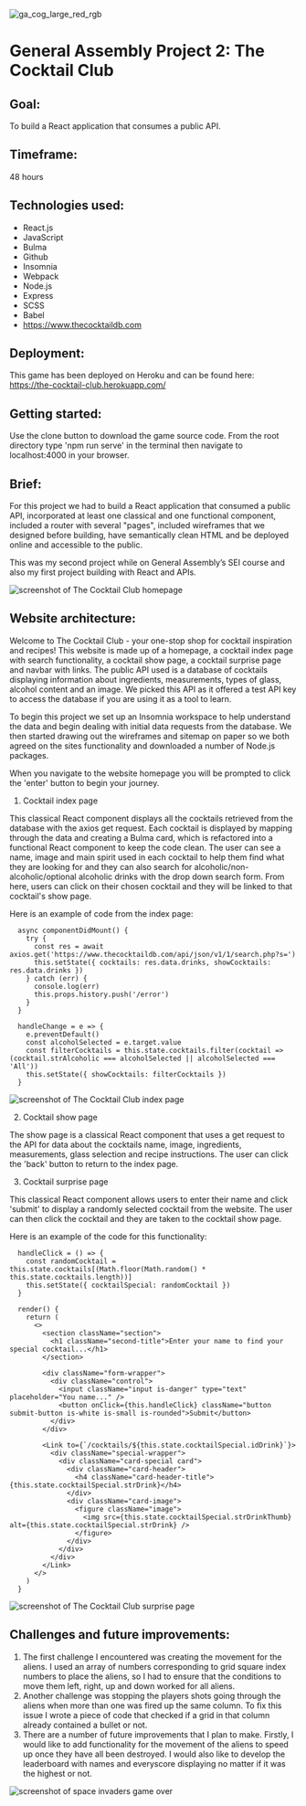![ga_cog_large_red_rgb](https://cloud.githubusercontent.com/assets/40461/8183776/469f976e-1432-11e5-8199-6ac91363302b.png)

# General Assembly Project 2: The Cocktail Club

## Goal:
To build a React application that consumes a public API.

## Timeframe:
48 hours 

## Technologies used:
* React.js
* JavaScript
* Bulma
* Github
* Insomnia
* Webpack
* Node.js
* Express
* SCSS
* Babel
* https://www.thecocktaildb.com

## Deployment: 
This game has been deployed on Heroku and can be found here: https://the-cocktail-club.herokuapp.com/

## Getting started: 
Use the clone button to download the game source code. From the root directory type 'npm run serve' in the terminal then navigate to localhost:4000 in your browser.

## Brief: 
For this project we had to build a React application that consumed a public API, incorporated at least one classical and one functional component, included a router with several "pages", included wireframes that we designed before building, have semantically clean HTML and be deployed online and accessible to the public.

This was my second project while on General Assembly’s SEI course and also my first project building with React and APIs.

![screenshot of The Cocktail Club homepage](https://github.com/abigailforeman1/sei-project-2/blob/master/src/assets/cocktailclub.png)

## Website architecture:
Welcome to The Cocktail Club - your one-stop shop for cocktail inspiration and recipes! This website is made up of a homepage, a cocktail index page with search functionality, a cocktail show page, a cocktail surprise page and navbar with links. The public API used is a database of cocktails displaying information about ingredients, measurements, types of glass, alcohol content and an image. We picked this API as it offered a test API key to access the database if you are using it as a tool to learn.

To begin this project we set up an Insomnia workspace to help understand the data and begin dealing with initial data requests from the database. We then started drawing out the wireframes and sitemap on paper so we both agreed on the sites functionality and downloaded a number of Node.js packages. 

When you navigate to the website homepage you will be prompted to click the 'enter' button to begin your journey.

1. Cocktail index page

This classical React component displays all the cocktails retrieved from the database with the axios get request. Each cocktail is displayed by mapping through the data and creating a Bulma card, which is refactored into a functional React component to keep the code clean. The user can see a name, image and main spirit used in each cocktail to help them find what they are looking for and they can also search for alcoholic/non-alcoholic/optional alcoholic drinks with the drop down search form. From here, users can click on their chosen cocktail and they will be linked to that cocktail's show page.

Here is an example of code from the index page:

```
  async componentDidMount() {
    try {
      const res = await axios.get('https://www.thecocktaildb.com/api/json/v1/1/search.php?s=')
      this.setState({ cocktails: res.data.drinks, showCocktails: res.data.drinks })
    } catch (err) {
      console.log(err)
      this.props.history.push('/error')
    }
  }

  handleChange = e => {
    e.preventDefault()
    const alcoholSelected = e.target.value
    const filterCocktails = this.state.cocktails.filter(cocktail => (cocktail.strAlcoholic === alcoholSelected || alcoholSelected === 'All'))
    this.setState({ showCocktails: filterCocktails })
  }
```

![screenshot of The Cocktail Club index page](https://github.com/abigailforeman1/sei-project-2/blob/master/src/assets/cocktailindex.png)

2. Cocktail show page

The show page is a classical React component that uses a get request to the API for data about the cocktails name, image, ingredients, measurements, glass selection and recipe instructions. The user can click the 'back' button to return to the index page.

3. Cocktail surprise page

This classical React component allows users to enter their name and click 'submit' to display a randomly selected cocktail from the website. The user can then click the cocktail and they are taken to the cocktail show page.

Here is an example of the code for this functionality:

```
  handleClick = () => {
    const randomCocktail = this.state.cocktails[(Math.floor(Math.random() * this.state.cocktails.length))]
    this.setState({ cocktailSpecial: randomCocktail })
  }

  render() {
    return (
      <>
        <section className="section">
          <h1 className="second-title">Enter your name to find your special cocktail...</h1>
        </section>

        <div className="form-wrapper">
          <div className="control">
            <input className="input is-danger" type="text" placeholder="You name..." />
            <button onClick={this.handleClick} className="button submit-button is-white is-small is-rounded">Submit</button>
          </div>
        </div>

        <Link to={`/cocktails/${this.state.cocktailSpecial.idDrink}`}>
          <div className="special-wrapper">
            <div className="card-special card">
              <div className="card-header">
                <h4 className="card-header-title">{this.state.cocktailSpecial.strDrink}</h4>
              </div>
              <div className="card-image">
                <figure className="image">
                  <img src={this.state.cocktailSpecial.strDrinkThumb} alt={this.state.cocktailSpecial.strDrink} />
                </figure>
              </div>
            </div>
          </div>
        </Link>
      </>
    )
  }
```

![screenshot of The Cocktail Club surprise page](https://github.com/abigailforeman1/sei-project-2/blob/master/src/assets/cocktailsurprise.png)

## Challenges and future improvements:
1. The first challenge I encountered was creating the movement for the aliens. I used an array of numbers corresponding to grid square index numbers to place the aliens, so I had to ensure that the conditions to move them left, right, up and down worked for all aliens.
2. Another challenge was stopping the players shots going through the aliens when more than one was fired up the same column. To fix this issue I wrote a piece of code that checked if a grid in that column already contained a bullet or not.
3. There are a number of future improvements that I plan to make. Firstly, I would like to add functionality for the movement of the aliens to speed up once they have all been destroyed. I would also like to develop the leaderboard with names and everyscore displaying no matter if it was the highest or not.

![screenshot of space invaders game over](https://github.com/abigailforeman1/sei-project-1/raw/master/assets/space_invaders2.png)

